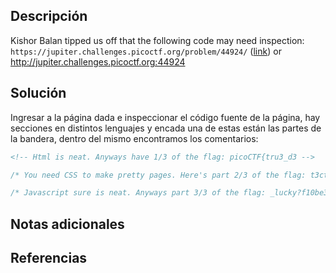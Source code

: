 ## Descripción
Kishor Balan tipped us off that the following code may need inspection: `https://jupiter.challenges.picoctf.org/problem/44924/` ([link](https://jupiter.challenges.picoctf.org/problem/44924/)) or http://jupiter.challenges.picoctf.org:44924

## Solución
Ingresar a la página dada e inspeccionar el código fuente de la página, hay secciones en distintos lenguajes y encada una de estas están las partes de la bandera, dentro del mismo encontramos los comentarios:
```html
<!-- Html is neat. Anyways have 1/3 of the flag: picoCTF{tru3_d3 -->
```
```css
/* You need CSS to make pretty pages. Here's part 2/3 of the flag: t3ct1ve_0r_ju5t */
```
```js
/* Javascript sure is neat. Anyways part 3/3 of the flag: _lucky?f10be399} */
```

## Notas adicionales

## Referencias